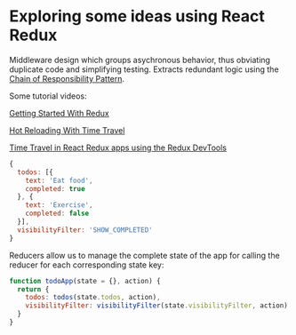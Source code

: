 # Exploring some ideas using React Redux

Middleware design which groups asychronous behavior, thus obviating duplicate code and simplifying testing.  Extracts redundant logic using the [Chain of Responsibility Pattern](https://en.wikipedia.org/wiki/Chain-of-responsibility_pattern).  

Some tutorial videos:

[Getting Started With Redux](https://egghead.io/courses/getting-started-with-redux)

[Hot Reloading With Time Travel](https://www.youtube.com/watch?v=xsSnOQynTHs)

[Time Travel in React Redux apps using the Redux DevTools](https://onsen.io/blog/react-redux-devtools-with-time-travel/)

```javascript
{
  todos: [{
    text: 'Eat food',
    completed: true
  }, {
    text: 'Exercise',
    completed: false
  }],
  visibilityFilter: 'SHOW_COMPLETED'
}
```

Reducers allow us to manage the complete state of the app for calling the reducer for each corresponding state key:

```javascript
function todoApp(state = {}, action) {
  return {
    todos: todos(state.todos, action),
    visibilityFilter: visibilityFilter(state.visibilityFilter, action)
  }
}
```